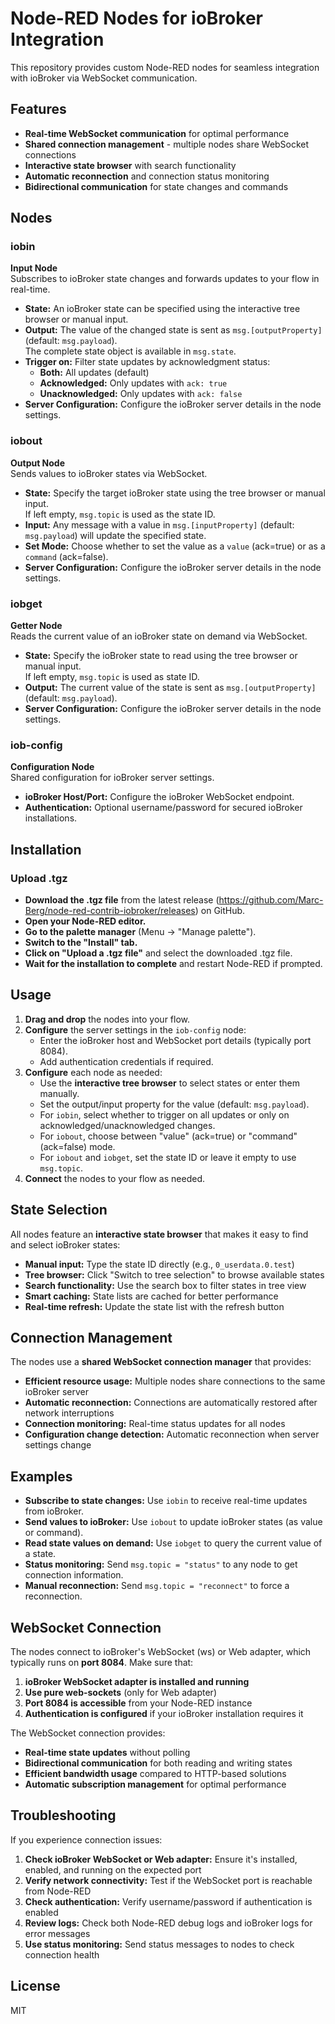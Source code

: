 # Node-RED Nodes for ioBroker Integration

This repository provides custom Node-RED nodes for seamless integration with ioBroker via WebSocket communication.

## Features

- **Real-time WebSocket communication** for optimal performance
- **Shared connection management** - multiple nodes share WebSocket connections
- **Interactive state browser** with search functionality
- **Automatic reconnection** and connection status monitoring
- **Bidirectional communication** for state changes and commands

## Nodes

### iobin
**Input Node**  
Subscribes to ioBroker state changes and forwards updates to your flow in real-time.

- **State:** An ioBroker state can be specified using the interactive tree browser or manual input.
- **Output:** The value of the changed state is sent as `msg.[outputProperty]` (default: `msg.payload`).  
  The complete state object is available in `msg.state`.
- **Trigger on:** Filter state updates by acknowledgment status:
  - **Both:** All updates (default)
  - **Acknowledged:** Only updates with `ack: true`
  - **Unacknowledged:** Only updates with `ack: false`
- **Server Configuration:** Configure the ioBroker server details in the node settings.

### iobout
**Output Node**  
Sends values to ioBroker states via WebSocket.

- **State:** Specify the target ioBroker state using the tree browser or manual input.  
  If left empty, `msg.topic` is used as the state ID.
- **Input:** Any message with a value in `msg.[inputProperty]` (default: `msg.payload`) will update the specified state.
- **Set Mode:** Choose whether to set the value as a `value` (ack=true) or as a `command` (ack=false).
- **Server Configuration:** Configure the ioBroker server details in the node settings.

### iobget
**Getter Node**  
Reads the current value of an ioBroker state on demand via WebSocket.

- **State:** Specify the ioBroker state to read using the tree browser or manual input.  
  If left empty, `msg.topic` is used as state ID.
- **Output:** The current value of the state is sent as `msg.[outputProperty]` (default: `msg.payload`).
- **Server Configuration:** Configure the ioBroker server details in the node settings.

### iob-config
**Configuration Node**  
Shared configuration for ioBroker server settings.

- **ioBroker Host/Port:** Configure the ioBroker WebSocket endpoint.
- **Authentication:** Optional username/password for secured ioBroker installations.

## Installation

### Upload .tgz
- **Download the .tgz file** from the latest release (https://github.com/Marc-Berg/node-red-contrib-iobroker/releases) on GitHub.
- **Open your Node-RED editor.**
- **Go to the palette manager** (Menu → "Manage palette").
- **Switch to the "Install" tab.**
- **Click on "Upload a .tgz file"** and select the downloaded .tgz file.
- **Wait for the installation to complete** and restart Node-RED if prompted.

## Usage

1. **Drag and drop** the nodes into your flow.
2. **Configure** the server settings in the `iob-config` node:
   - Enter the ioBroker host and WebSocket port details (typically port 8084).
   - Add authentication credentials if required.
3. **Configure** each node as needed:
   - Use the **interactive tree browser** to select states or enter them manually.
   - Set the output/input property for the value (default: `msg.payload`).
   - For `iobin`, select whether to trigger on all updates or only on acknowledged/unacknowledged changes.
   - For `iobout`, choose between "value" (ack=true) or "command" (ack=false) mode.
   - For `iobout` and `iobget`, set the state ID or leave it empty to use `msg.topic`.
4. **Connect** the nodes to your flow as needed.

## State Selection

All nodes feature an **interactive state browser** that makes it easy to find and select ioBroker states:

- **Manual input:** Type the state ID directly (e.g., `0_userdata.0.test`)
- **Tree browser:** Click "Switch to tree selection" to browse available states
- **Search functionality:** Use the search box to filter states in tree view
- **Smart caching:** State lists are cached for better performance
- **Real-time refresh:** Update the state list with the refresh button

## Connection Management

The nodes use a **shared WebSocket connection manager** that provides:

- **Efficient resource usage:** Multiple nodes share connections to the same ioBroker server
- **Automatic reconnection:** Connections are automatically restored after network interruptions
- **Connection monitoring:** Real-time status updates for all nodes
- **Configuration change detection:** Automatic reconnection when server settings change

## Examples

- **Subscribe to state changes:** Use `iobin` to receive real-time updates from ioBroker.
- **Send values to ioBroker:** Use `iobout` to update ioBroker states (as value or command).
- **Read state values on demand:** Use `iobget` to query the current value of a state.
- **Status monitoring:** Send `msg.topic = "status"` to any node to get connection information.
- **Manual reconnection:** Send `msg.topic = "reconnect"` to force a reconnection.

## WebSocket Connection

The nodes connect to ioBroker's WebSocket (ws) or Web adapter, which typically runs on **port 8084**. Make sure that:

1. **ioBroker WebSocket adapter is installed and running**
2. **Use pure web-sockets** (only for Web adapter)
2. **Port 8084 is accessible** from your Node-RED instance
3. **Authentication is configured** if your ioBroker installation requires it

The WebSocket connection provides:
- **Real-time state updates** without polling
- **Bidirectional communication** for both reading and writing states
- **Efficient bandwidth usage** compared to HTTP-based solutions
- **Automatic subscription management** for optimal performance

## Troubleshooting

If you experience connection issues:

1. **Check ioBroker WebSocket or Web adapter:** Ensure it's installed, enabled, and running on the expected port
2. **Verify network connectivity:** Test if the WebSocket port is reachable from Node-RED
3. **Check authentication:** Verify username/password if authentication is enabled
4. **Review logs:** Check both Node-RED debug logs and ioBroker logs for error messages
5. **Use status monitoring:** Send status messages to nodes to check connection health

## License

MIT
